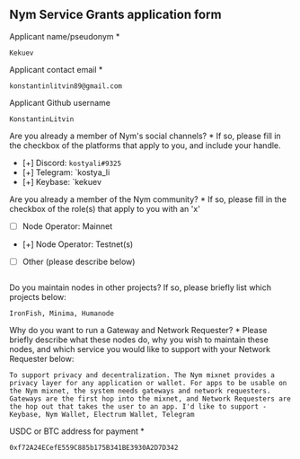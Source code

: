 Nym Service Grants application form 
------------------------------------

Applicant name/pseudonym *
```
Kekuev
```

Applicant contact email *
```
konstantinlitvin89@gmail.com
```

Applicant Github username
```
KonstantinLitvin
```

Are you already a member of Nym's social channels? * 
If so, please fill in the checkbox of the platforms that apply to you, and include your handle. 
- [+] Discord: `kostyali#9325`
- [+] Telegram: `kostya_li
- [+] Keybase: `kekuev

Are you already a member of the Nym community? * 
If so, please fill in the checkbox of the role(s) that apply to you with an 'x' 
- [ ] Node Operator: Mainnet 
- [+] Node Operator: Testnet(s)
- [ ] Other (please describe below)
```
```

Do you maintain nodes in other projects? 
If so, please briefly list which projects below: 
```
IronFish, Minima, Humanode
```

Why do you want to run a Gateway and Network Requester? * 
Please briefly describe what these nodes do, why you wish to maintain these nodes, and which service you would like to support with your Network Requester below: 
```
To support privacy and decentralization. The Nym mixnet provides a privacy layer for any application or wallet. For apps to be usable on the Nym mixnet, the system needs gateways and network requesters. Gateways are the first hop into the mixnet, and Network Requesters are the hop out that takes the user to an app. I'd like to support - Keybase, Nym Wallet, Electrum Wallet, Telegram
```

USDC or BTC address for payment * 
```
0xf72A24ECefE559C885b175B341BE3930A2D7D342
```
